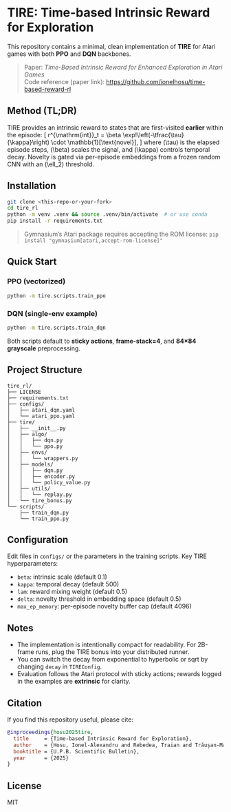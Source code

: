 # TIRE: Time-based Intrinsic Reward for Exploration

This repository contains a minimal, clean implementation of **TIRE** for Atari games with both **PPO** and **DQN** backbones.

> Paper: *Time-Based Intrinsic Reward for Enhanced Exploration in Atari Games*  
> Code reference (paper link): https://github.com/ionelhosu/time-based-reward-rl

## Method (TL;DR)

TIRE provides an intrinsic reward to states that are first-visited **earlier** within the episode:
\[
r^{\mathrm{int}}_t = \beta \exp\!\left(-\tfrac{\tau}{\kappa}\right) \cdot \mathbb{1}[\text{novel}],
\]
where \(\tau\) is the elapsed episode steps, \(\beta\) scales the signal, and \(\kappa\) controls temporal decay.
Novelty is gated via per-episode embeddings from a frozen random CNN with an \(\ell_2\) threshold.

## Installation

```bash
git clone <this-repo-or-your-fork>
cd tire_rl
python -m venv .venv && source .venv/bin/activate  # or use conda
pip install -r requirements.txt
```

> Gymnasium’s Atari package requires accepting the ROM license: `pip install "gymnasium[atari,accept-rom-license]"`

## Quick Start

### PPO (vectorized)

```bash
python -m tire.scripts.train_ppo
```

### DQN (single-env example)

```bash
python -m tire.scripts.train_dqn
```

Both scripts default to **sticky actions**, **frame-stack=4**, and **84×84 grayscale** preprocessing.

## Project Structure

```
tire_rl/
├── LICENSE
├── requirements.txt
├── configs/
│   ├── atari_dqn.yaml
│   └── atari_ppo.yaml
├── tire/
│   ├── __init__.py
│   ├── algo/
│   │   ├── dqn.py
│   │   └── ppo.py
│   ├── envs/
│   │   └── wrappers.py
│   ├── models/
│   │   ├── dqn.py
│   │   ├── encoder.py
│   │   └── policy_value.py
│   ├── utils/
│   │   └── replay.py
│   └── tire_bonus.py
└── scripts/
    ├── train_dqn.py
    └── train_ppo.py
```

## Configuration

Edit files in `configs/` or the parameters in the training scripts. Key TIRE hyperparameters:
- `beta`: intrinsic scale (default 0.1)
- `kappa`: temporal decay (default 500)
- `lam`: reward mixing weight (default 0.5)
- `delta`: novelty threshold in embedding space (default 0.5)
- `max_ep_memory`: per-episode novelty buffer cap (default 4096)

## Notes

- The implementation is intentionally compact for readability. For 2B-frame runs, plug the TIRE bonus into your distributed runner.
- You can switch the decay from exponential to hyperbolic or sqrt by changing `decay` in `TIREConfig`.
- Evaluation follows the Atari protocol with sticky actions; rewards logged in the examples are **extrinsic** for clarity.

## Citation

If you find this repository useful, please cite:

```bibtex
@inproceedings{hosu2025tire,
  title     = {Time-based Intrinsic Reward for Exploration},
  author    = {Hosu, Ionel-Alexandru and Rebedea, Traian and Trăușan-Matu, Ștefan},
  booktitle = {U.P.B. Scientific Bulletin},
  year      = {2025}
}
```

## License

MIT
